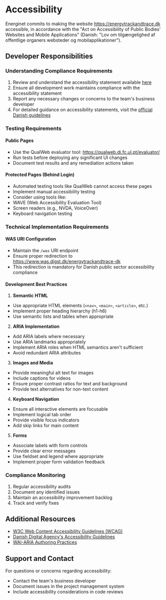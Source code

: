 # Accessibility

Energinet commits to making the website https://energytrackandtrace.dk accessible, in accordance with the "Act on Accessibility of Public Bodies' Websites and Mobile Applications" (Danish: "Lov om tilgængelighed af offentlige organers websteder og mobilapplikationer").

## Developer Responsibilities

### Understanding Compliance Requirements

1. Review and understand the accessibility statement available [here](https://www.was.digst.dk/energytrackandtrace-dk)
2. Ensure all development work maintains compliance with the accessibility statement
3. Report any necessary changes or concerns to the team's business developer
4. For detailed guidance on accessibility statements, visit the [official Danish guidelines](https://digst.dk/digital-inklusion/webtilgaengelighed/vejledning/udfyldelse-af-tilgaengelighedserklaering/)

### Testing Requirements

#### Public Pages

- Use the QualWeb evaluator tool: https://qualweb.di.fc.ul.pt/evaluator/
- Run tests before deploying any significant UI changes
- Document test results and any remediation actions taken

#### Protected Pages (Behind Login)

- Automated testing tools like QualWeb cannot access these pages
- Implement manual accessibility testing
- Consider using tools like:
- WAVE (Web Accessibility Evaluation Tool)
- Screen readers (e.g., NVDA, VoiceOver)
- Keyboard navigation testing

### Technical Implementation Requirements

#### WAS URI Configuration

- Maintain the `/was` URI endpoint
- Ensure proper redirection to https://www.was.digst.dk/energytrackandtrace-dk
- This redirection is mandatory for Danish public sector accessibility compliance

#### Development Best Practices

1. **Semantic HTML**

- Use appropriate HTML elements (`<nav>`, `<main>`, `<article>`, etc.)
- Implement proper heading hierarchy (h1-h6)
- Use semantic lists and tables when appropriate

2. **ARIA Implementation**

- Add ARIA labels where necessary
- Use ARIA landmarks appropriately
- Implement ARIA roles when HTML semantics aren't sufficient
- Avoid redundant ARIA attributes

3. **Images and Media**

- Provide meaningful alt text for images
- Include captions for videos
- Ensure proper contrast ratios for text and background
- Provide text alternatives for non-text content

4. **Keyboard Navigation**

- Ensure all interactive elements are focusable
- Implement logical tab order
- Provide visible focus indicators
- Add skip links for main content

5. **Forms**

- Associate labels with form controls
- Provide clear error messages
- Use fieldset and legend where appropriate
- Implement proper form validation feedback

### Compliance Monitoring

1. Regular accessibility audits
2. Document any identified issues
3. Maintain an accessibility improvement backlog
4. Track and verify fixes

## Additional Resources

- [W3C Web Content Accessibility Guidelines (WCAG)](https://www.w3.org/WAI/standards-guidelines/wcag/)
- [Danish Digital Agency's Accessibility Guidelines](https://digst.dk/digital-inklusion/webtilgaengelighed/)
- [WAI-ARIA Authoring Practices](https://www.w3.org/WAI/ARIA/apg/)

## Support and Contact

For questions or concerns regarding accessibility:

- Contact the team's business developer
- Document issues in the project management system
- Include accessibility considerations in code reviews
